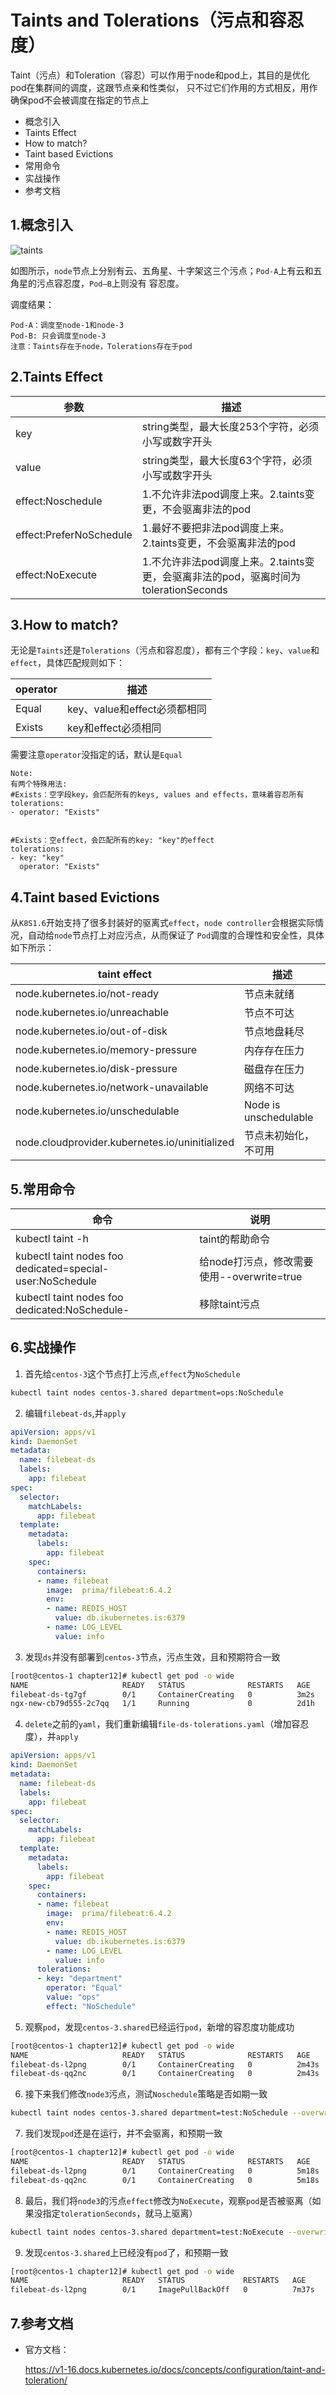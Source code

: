 # Taints and Tolerations（污点和容忍度）

Taint（污点）和Toleration（容忍）可以作用于node和pod上，其目的是优化pod在集群间的调度，这跟节点亲和性类似，
只不过它们作用的方式相反，用作确保pod不会被调度在指定的节点上
 
- 概念引入
- Taints Effect
- How to match?
- Taint based Evictions
- 常用命令
- 实战操作
- 参考文档

## 1.概念引入 

![taints](https://github-aaron89.oss-cn-beijing.aliyuncs.com/Kubernetes/taints.png)
 

如图所示，`node`节点上分别有云、五角星、十字架这三个污点；`Pod-A`上有云和五角星的污点容忍度，`Pod—B`上则没有
容忍度。

调度结果：
```text
Pod-A：调度至node-1和node-3
Pod-B: 只会调度至node-3
注意：Taints存在于node，Tolerations存在于pod
```
 
##  2.Taints Effect

参数  | 描述  
---- | ----- 
key  | string类型，最大长度253个字符，必须小写或数字开头
value  | string类型，最大长度63个字符，必须小写或数字开头
effect:Noschedule | 1.不允许非法pod调度上来。2.taints变更，不会驱离非法的pod
effect:PreferNoSchedule | 1.最好不要把非法pod调度上来。2.taints变更，不会驱离非法的pod
effect:NoExecute | 1.不允许非法pod调度上来。2.taints变更，会驱离非法的pod，驱离时间为tolerationSeconds


## 3.How to match?
无论是`Taints`还是`Tolerations`（污点和容忍度），都有三个字段：`key`、`value`和`effect`，具体匹配规则如下：

operator | 描述
---- | ----- 
Equal | key、value和effect必须都相同
Exists | key和effect必须相同

需要注意`operator`没指定的话，默认是`Equal`
```text
Note:
有两个特殊用法:
#Exists：空字段key，会匹配所有的keys, values and effects，意味着容忍所有
tolerations:
- operator: "Exists"
    
    
#Exists：空effect，会匹配所有的key: "key"的effect
tolerations:
- key: "key"
  operator: "Exists"

```

## 4.Taint based Evictions
从`K8S1.6`开始支持了很多封装好的驱离式`effect`，`node controller`会根据实际情况，自动给`node`节点打上对应污点，从而保证了
`Pod`调度的合理性和安全性，具体如下所示：

taint effect | 描述
---- | ----- 
node.kubernetes.io/not-ready | 节点未就绪
node.kubernetes.io/unreachable | 节点不可达
node.kubernetes.io/out-of-disk | 节点地盘耗尽 
node.kubernetes.io/memory-pressure | 内存存在压力
node.kubernetes.io/disk-pressure | 磁盘存在压力
node.kubernetes.io/network-unavailable | 网络不可达
node.kubernetes.io/unschedulable | Node is unschedulable
node.cloudprovider.kubernetes.io/uninitialized | 节点未初始化，不可用


## 5.常用命令
 
命令 | 说明
---- | ----- 
kubectl taint -h | taint的帮助命令
kubectl taint nodes foo dedicated=special-user:NoSchedule | 给node打污点，修改需要使用--overwrite=true
kubectl taint nodes foo dedicated:NoSchedule- | 移除taint污点

## 6.实战操作

1) 首先给`centos-3`这个节点打上污点,`effect`为`NoSchedule`
```bash
kubectl taint nodes centos-3.shared department=ops:NoSchedule

```

2) 编辑`filebeat-ds`,并`apply`
```yaml
apiVersion: apps/v1
kind: DaemonSet
metadata:
  name: filebeat-ds
  labels:
    app: filebeat
spec:
  selector:
    matchLabels:
      app: filebeat
  template:
    metadata:
      labels:
        app: filebeat
    spec:
      containers:
      - name: filebeat
        image:  prima/filebeat:6.4.2
        env:
        - name: REDIS_HOST
          value: db.ikubernetes.is:6379
        - name: LOG_LEVEL
          value: info

```
3) 发现`ds`并没有部署到`centos-3`节点，污点生效，且和预期符合一致
```bash
[root@centos-1 chapter12]# kubectl get pod -o wide
NAME                     READY   STATUS              RESTARTS   AGE    IP           NODE              NOMINATED NODE   READINESS GATES
filebeat-ds-tg7gf        0/1     ContainerCreating   0          3m2s   <none>       centos-2.shared   <none>           <none>
ngx-new-cb79d555-2c7qq   1/1     Running             0          2d1h   10.244.1.7   centos-2.shared   <none>           <none>

```

4) `delete`之前的`yaml`，我们重新编辑`file-ds-tolerations.yaml`（增加容忍度），并`apply`
```yaml
apiVersion: apps/v1
kind: DaemonSet
metadata:
  name: filebeat-ds
  labels:
    app: filebeat
spec:
  selector:
    matchLabels:
      app: filebeat
  template:
    metadata:
      labels:
        app: filebeat
    spec:
      containers:
      - name: filebeat
        image:  prima/filebeat:6.4.2
        env:
        - name: REDIS_HOST
          value: db.ikubernetes.is:6379
        - name: LOG_LEVEL
          value: info
      tolerations:
      - key: "department"
        operator: "Equal"
        value: "ops"
        effect: "NoSchedule"
```

5) 观察`pod`，发现`centos-3.shared`已经运行`pod`，新增的容忍度功能成功
```bash
[root@centos-1 chapter12]# kubectl get pod -o wide
NAME                     READY   STATUS              RESTARTS   AGE     IP           NODE              NOMINATED NODE   READINESS GATES
filebeat-ds-l2png        0/1     ContainerCreating   0          2m43s   <none>       centos-2.shared   <none>           <none>
filebeat-ds-qq2nc        0/1     ContainerCreating   0          2m43s   <none>       centos-3.shared   <none>           <none>
```

6) 接下来我们修改`node3`污点，测试`Noschedule`策略是否如期一致
```bash
kubectl taint nodes centos-3.shared department=test:NoSchedule --overwrite=true
```
7) 我们发现`pod`还是在运行，并不会驱离，和预期一致
```bash
[root@centos-1 chapter12]# kubectl get pod -o wide
NAME                     READY   STATUS              RESTARTS   AGE     IP           NODE              NOMINATED NODE   READINESS GATES
filebeat-ds-l2png        0/1     ContainerCreating   0          5m18s   <none>       centos-2.shared   <none>           <none>
filebeat-ds-qq2nc        0/1     ContainerCreating   0          5m18s   <none>       centos-3.shared   <none>           <none>

```

8) 最后，我们将`node3`的污点`effect`修改为`NoExecute`，观察`pod`是否被驱离（如果没指定`tolerationSeconds`，就马上驱离）
```bash
kubectl taint nodes centos-3.shared department=test:NoExecute --overwrite=true
```

9) 发现`centos-3.shared`上已经没有`pod`了，和预期一致
```bash
[root@centos-1 chapter12]# kubectl get pod -o wide
NAME                     READY   STATUS             RESTARTS   AGE     IP           NODE              NOMINATED NODE   READINESS GATES
filebeat-ds-l2png        0/1     ImagePullBackOff   0          7m37s   10.244.1.7   centos-2.shared   <none>           <none>

```

## 7.参考文档

* 官方文档：

    https://v1-16.docs.kubernetes.io/docs/concepts/configuration/taint-and-toleration/
    
